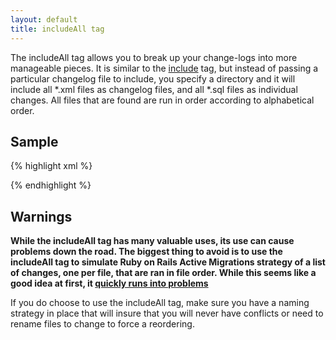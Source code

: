 ```yaml
---
layout: default
title: includeAll tag
---
```


The includeAll tag allows you to break up your change-logs into more manageable pieces.  It is similar to the [include](include.html) tag, but instead of passing a particular changelog file to include, you specify a directory and it will include all *.xml files as changelog files, and all *.sql files as individual changes.  All files that are found are run in order according to alphabetical order.

## Sample ##
{% highlight xml %}
<?xml version="1.0" encoding="UTF-8"?>

<databaseChangeLog
  xmlns="http://www.liquibase.org/xml/ns/dbchangelog"
  xmlns:xsi="http://www.w3.org/2001/XMLSchema-instance"
  xsi:schemaLocation="http://www.liquibase.org/xml/ns/dbchangelog
         http://www.liquibase.org/xml/ns/dbchangelog/dbchangelog-3.6.xsd">
    <includeAll path="com/example/changelogs/"/>
</databaseChangeLog>
{% endhighlight %}

## Warnings ##
**While the includeAll tag has many valuable uses, its use can cause problems down the road.  The biggest thing to avoid is to use the includeAll tag to simulate Ruby on Rails Active Migrations strategy of a list of changes, one per file, that are ran in file order.  While this seems like a good idea at first, it [quickly runs into problems](http://www.liquibase.org/2007/06/the-problem-with-rails-active-migrations.html)**

If you do choose to use the includeAll tag, make sure you have a naming strategy in place that will insure that you will never have conflicts or need to rename files to change to force a reordering.    
